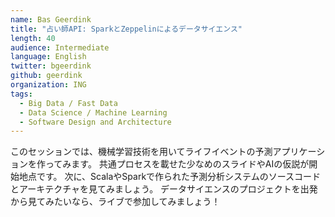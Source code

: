 ```yaml
---
name: Bas Geerdink
title: "占い師API: SparkとZeppelinによるデータサイエンス"
length: 40
audience: Intermediate
language: English
twitter: bgeerdink
github: geerdink
organization: ING
tags:
  - Big Data / Fast Data
  - Data Science / Machine Learning
  - Software Design and Architecture
---
```

このセッションでは、機械学習技術を用いてライフイベントの予測アプリケーションを作ってみます。
共通プロセスを載せた少なめのスライドやAIの仮説が開始地点です。
次に、ScalaやSparkで作られた予測分析システムのソースコードとアーキテクチャを見てみましょう。
データサイエンスのプロジェクトを出発から見てみたいなら、ライブで参加してみましょう！
